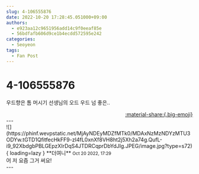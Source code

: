 ```yaml
---
slug: 4-106555876
date: 2022-10-20 17:28:45.051000+09:00
authors:
  - e923aa12c9651956add14c9f0eeaf85e
  - 56bdfafb606d9ce1b4ecdd572595e242
categories:
  - Seoyeon
tags:
  - Fan Post
---
```


# 4-106555876

<div class="post-container" markdown="1">
<div class="content-container md-sidebar__scrollwrap" markdown="1">

우드향은 톰 머시기 선생님의 오드 우드 넘 좋은..

</div>
</div>

<div style="text-align: right;" markdown="1">
<a href="https://weverse.io/fromis9/fanpost/4-106555876" style="text-align: right;">:material-share:{.big-emoji}</a>
</div>
---

<div class="comments-container md-sidebar__scrollwrap" markdown="1">
<div class="comment" markdown="1">
<div class='id-container' markdown="1">
![](https://phinf.wevpstatic.net/MjAyNDEyMDZfMTk0/MDAxNzMzNDYzMTU3ODYw.tGTD1QfitfecHkFF9-zI4fL0xnXf8VH8ht2j5Xh2a74g.QufL-i9_92XbdgbPBLGEpzXIrDqS4JTDRCqprDbYdJIg.JPEG/image.jpg?type=s72){ loading=lazy }
**<span class="artist">더여니</span>** <small>Oct 20 2022, 17:29</small><br>
</div>
<div class='comment-body' markdown="1">
어 저 요즘 그거 써요!
</div>
</div>
</div>
---
